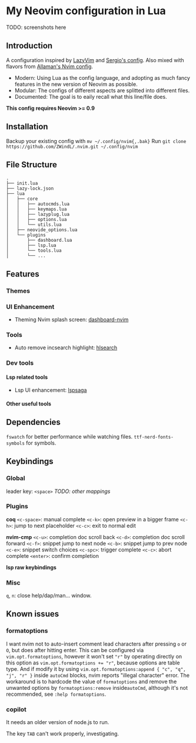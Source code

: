 # My Neovim configuration in Lua

TODO: screenshots here

## Introduction
A configuration inspired by [LazyVim](https://github.com/LazyVim/LazyVim) and [Sergio's config](https://bitbucket.org/sergio/mylazy-nvim).
Also mixed with flavors from [Allaman's Nvim config](https://github.com/Allaman/nvim/tree/main).

- Modern: Using Lua as the config language, and adopting as much fancy features in the new version of Neovim as possible.
- Modular: The configs of different aspects are splitted into different files.
- Documented: The goal is to eaily recall what this line/file does.

**This config requires Neovim >= 0.9**

## Installation
Backup your existing config with `mv ~/.config/nvim{,.bak}`
Run `git clone https://github.com/ZWindL/.nvim.git ~/.config/nvim`

## File Structure
```
.
├── init.lua
├── lazy-lock.json
├── lua
│   ├── core
│   │   ├── autocmds.lua
│   │   ├── keymaps.lua
│   │   ├── lazyplug.lua
│   │   ├── options.lua
│   │   └── utils.lua
│   ├── neovide_options.lua
│   └── plugins
│       ├── dashboard.lua
│       ├── lsp.lua
│       └── tools.lua
│       └── ...
```

## Features
### Themes

### UI Enhancement
- Theming Nvim splash screen: [dashboard-nvim](https://github.com/nvimdev/dashboard-nvim)

### Tools
- Auto remove incsearch highlight: [hlsearch](github.com/nvimdev/hlsearch.nvim)

### Dev tools
#### Lsp related tools
- Lsp UI enhancement: [lspsaga](https://github.com/nvimdev/lspsaga.nvim)

#### Other useful tools

## Dependencies
`fswatch` for better performance while watching files.
`ttf-nerd-fonts-symbols` for symbols.

## Keybindings
### Global
leader key: `<space>`
*TODO: other mappings*

### Plugins
**coq**
`<c-space>`: manual complete
`<c-k>`: open preview in a bigger frame
`<c-h>`: jump to next placeholder
`<c-c>`: exit to normal edit

**nvim-cmp**
`<c-u>`: completion doc scroll back
`<c-d>`: completion doc scroll forward
`<c-f>`: snippet jump to next node
`<c-b>`: snippet jump to prev node
`<c-e>`: snippet switch choices
`<c-spc>`: trigger complete
`<c-c>`: abort complete
`<enter>`: confirm completion

**lsp raw keybindings**


### Misc
`q`, `n`: close help/dap/man... window.


## Known issues
### formatoptions
I want nvim not to auto-insert comment lead characters after pressing `o` or `O`, but does after hitting enter.
This can be configured via `vim.opt.formatoptions`, however it won't set `"r"` by operating directly on this
option as `vim.opt.formatoptions += "r"`, because options are table type. And if modify it by using
`vim.opt.formatoptions:append { "c", "q", "j", "r" }` inside `autoCmd` blocks, nvim reports "illegal character"
error. The workaround is to hardcode the value of `formatoptions` and remove the unwanted options by
`formatoptions:remove` inside`autoCmd`, although it's not recommended, see `:help formatoptions`.

### copilot
It needs an older version of node.js to run.

The key `TAB` can't work properly, investigating.
